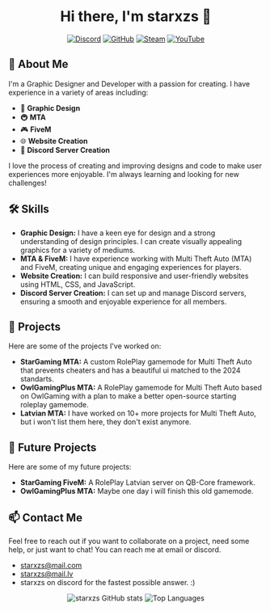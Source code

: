 <h1 align="center">Hi there, I'm starxzs 👋</h1>
<p align="center">
  <a href="https://discord.gg/5PPdx6EAfK"><img src="https://img.shields.io/badge/Discord-7289DA?style=for-the-badge&logo=discord&logoColor=black" alt="Discord"></a>
  <a href="https://github.com/starinjs"><img src="https://img.shields.io/badge/GitHub-100000?style=for-the-badge&logo=github&logoColor=black" alt="GitHub"></a>
  <a href="https://steamcommunity.com/id/starxzsproductions/"><img src="https://img.shields.io/badge/Steam-000000?style=for-the-badge&logo=steam&logoColor=black" alt="Steam"></a>
  <a href="https://www.youtube.com/channel/starxzs"><img src="https://img.shields.io/badge/YouTube-FF0000?style=for-the-badge&logo=youtube&logoColor=black" alt="YouTube"></a>
</p>

## 🚀 About Me
I'm a Graphic Designer and Developer with a passion for creating. I have experience in a variety of areas including:

- 🎨 **Graphic Design**
- 🚇 **MTA**
- 🎮 **FiveM**
- 🌐 **Website Creation**
- 💬 **Discord Server Creation**

I love the process of creating and improving designs and code to make user experiences more enjoyable. I'm always learning and looking for new challenges!

## 🛠 Skills
- **Graphic Design:** I have a keen eye for design and a strong understanding of design principles. I can create visually appealing graphics for a variety of mediums.
- **MTA & FiveM:** I have experience working with Multi Theft Auto (MTA) and FiveM, creating unique and engaging experiences for players.
- **Website Creation:** I can build responsive and user-friendly websites using HTML, CSS, and JavaScript.
- **Discord Server Creation:** I can set up and manage Discord servers, ensuring a smooth and enjoyable experience for all members.

## 🎯 Projects
Here are some of the projects I've worked on:

- **StarGaming MTA:** A custom RolePlay gamemode for Multi Theft Auto that prevents cheaters and has a beautiful ui matched to the 2024 standarts.
- **OwlGamingPlus MTA:** A RolePlay gamemode for Multi Theft Auto based on OwlGaming with a plan to make a better open-source starting roleplay gamemode.
- **Latvian MTA:** I have worked on 10+ more projects for Multi Theft Auto, but i won't list them here, they don't exist anymore.

## 🎯 Future Projects
Here are some of my future projects:

- **StarGaming FiveM:** A RolePlay Latvian server on QB-Core framework.
- **OwlGamingPlus MTA:** Maybe one day i will finish this old gamemode.

## 📫 Contact Me
Feel free to reach out if you want to collaborate on a project, need some help, or just want to chat! You can reach me at email or discord.
 - starxzs@mail.com
 - starxzs@mail.lv
 - starxzs on discord for the fastest possible answer. :)

<p align="center">
  <img src="https://github-readme-stats.vercel.app/api?username=starinjs&show_icons=true&theme=radical" alt="starxzs GitHub stats" />
  <img src="https://github-readme-stats.vercel.app/api/top-langs/?username=starinjs&layout=compact&theme=radical" alt="Top Languages" />
</p>
